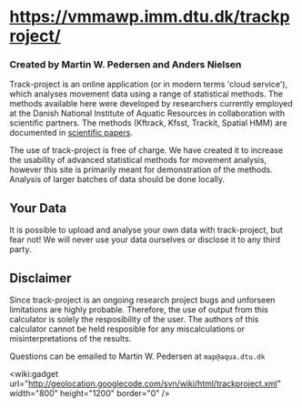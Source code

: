 # https://vmmawp.imm.dtu.dk/trackproject/ #
### Created by Martin W. Pedersen and Anders Nielsen ###

Track-project is an online application (or in modern terms 'cloud service'), which analyses movement data using a range of statistical methods. The methods available here were developed by researchers currently employed at the Danish National Institute of Aquatic Resources in collaboration with scientific partners. The methods (Kftrack, Kfsst, Trackit, Spatial HMM) are documented in [scientific papers](ArticleRefs.md).

The use of track-project is free of charge. We have created it to increase the usability of advanced statistical methods for movement analysis, however this site is primarily meant for demonstration of the methods. Analysis of larger batches of data should be done locally.

## Your Data ##

It is possible to upload and analyse your own data with track-project, but fear not! We will never use your data ourselves or disclose it to any third party.

## Disclaimer ##

Since track-project is an ongoing research project bugs and unforseen limitations are highly probable. Therefore, the use of output from this calculator is solely the resposibility of the user. The authors of this calculator cannot be held resposible for any miscalculations or misinterpretations of the results.

Questions can be emailed to Martin W. Pedersen at `map@aqua.dtu.dk`

&lt;wiki:gadget url="http://geolocation.googlecode.com/svn/wiki/html/trackproject.xml" width="800" height="1200" border="0" /&gt;